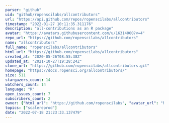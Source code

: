 ```yaml
---
parser: "github"
uid: "github/ropenscilabs/allcontributors"
url: "https://api.github.com/repos/ropenscilabs/allcontributors"
timestamp: "2022-01-27 10:11:35.311176"
description: "all-contributions as an R package"
avatar: "https://avatars.githubusercontent.com/u/16314060?v=4"
repo_url: "https://github.com/ropenscilabs/allcontributors"
name: "allcontributors"
full_name: "ropenscilabs/allcontributors"
html_url: "https://github.com/ropenscilabs/allcontributors"
created_at: "2020-05-26T08:55:38Z"
updated_at: "2021-10-27T19:28:24Z"
clone_url: "https://github.com/ropenscilabs/allcontributors.git"
homepage: "https://docs.ropensci.org/allcontributors/"
size: 511
stargazers_count: 14
watchers_count: 14
language: "R"
open_issues_count: 7
subscribers_count: 2
owner: {"html_url": "https://github.com/ropenscilabs", "avatar_url": "https://avatars.githubusercontent.com/u/16314060?v=4", "login": "ropenscilabs", "type": "Organization"}
topics: ["scalereprod"]
date: "2022-07-18 21:23:33.137479"
---
```

